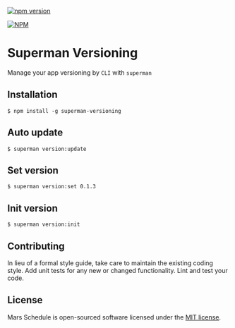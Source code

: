 [![npm version](https://badge.fury.io/js/superman-versioning.svg)](https://badge.fury.io/js/superman-versioning)

[![NPM](https://nodei.co/npm/superman-versioning.png)](https://nodei.co/npm/superman-versioning/)

# Superman Versioning
Manage your app versioning by `CLI` with `superman`

## Installation
    $ npm install -g superman-versioning

## Auto update
    $ superman version:update
    
## Set version
    $ superman version:set 0.1.3
    
## Init version
    $ superman version:init

## Contributing
In lieu of a formal style guide, take care to maintain the existing coding style. Add unit tests for any new or changed functionality. Lint and test your code.

## License
Mars Schedule is open-sourced software licensed under the [MIT license](http://opensource.org/licenses/MIT).
